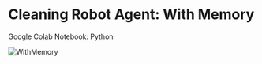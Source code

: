 # Cleaning Robot Agent: With Memory

Google Colab Notebook: Python

![WithMemory](https://github.com/user-attachments/assets/571fc376-4dcb-423d-a644-364bb75c9e1c)
